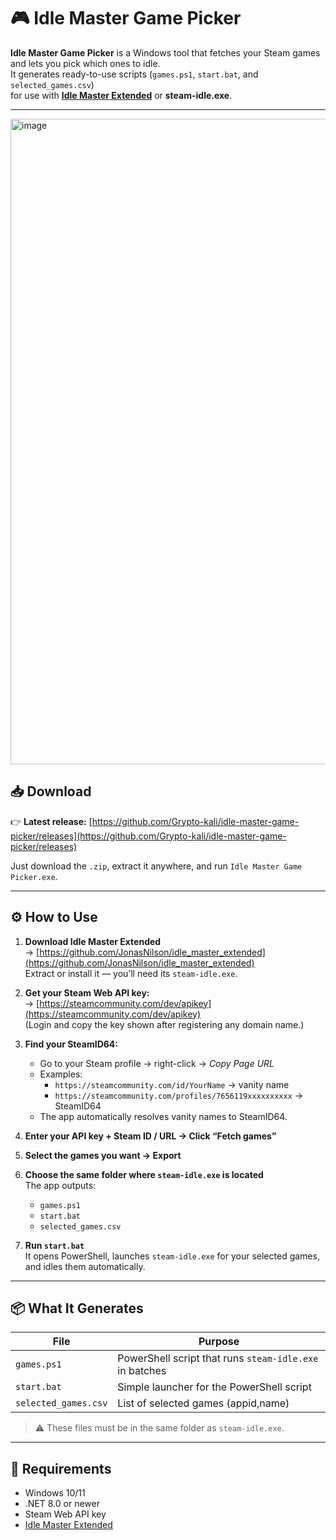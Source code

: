 # 🎮 Idle Master Game Picker

**Idle Master Game Picker** is a Windows tool that fetches your Steam games and lets you pick which ones to idle.  
It generates ready-to-use scripts (`games.ps1`, `start.bat`, and `selected_games.csv`)  
for use with **[Idle Master Extended](https://github.com/JonasNilson/idle_master_extended)** or **steam-idle.exe**.

---
<img width="1910" height="1033" alt="image" src="https://github.com/user-attachments/assets/a7434bea-2116-4ea4-9380-a6864382622f" />


## 📥 Download

👉 **Latest release:** [https://github.com/Grypto-kali/idle-master-game-picker/releases](https://github.com/Grypto-kali/idle-master-game-picker/releases)

Just download the `.zip`, extract it anywhere, and run `Idle Master Game Picker.exe`.

---

## ⚙️ How to Use

1. **Download Idle Master Extended**  
   → [https://github.com/JonasNilson/idle_master_extended](https://github.com/JonasNilson/idle_master_extended)  
   Extract or install it — you’ll need its `steam-idle.exe`.

2. **Get your Steam Web API key:**  
   → [https://steamcommunity.com/dev/apikey](https://steamcommunity.com/dev/apikey)  
   (Login and copy the key shown after registering any domain name.)

3. **Find your SteamID64:**  
   - Go to your Steam profile → right-click → *Copy Page URL*  
   - Examples:  
     - `https://steamcommunity.com/id/YourName` → vanity name  
     - `https://steamcommunity.com/profiles/7656119xxxxxxxxxx` → SteamID64  
   - The app automatically resolves vanity names to SteamID64.

4. **Enter your API key + Steam ID / URL → Click “Fetch games”**

5. **Select the games you want → Export**

6. **Choose the same folder where `steam-idle.exe` is located**  
   The app outputs:
   - `games.ps1`  
   - `start.bat`  
   - `selected_games.csv`

7. **Run `start.bat`**  
   It opens PowerShell, launches `steam-idle.exe` for your selected games, and idles them automatically.

---

## 📦 What It Generates

| File | Purpose |
|------|----------|
| `games.ps1` | PowerShell script that runs `steam-idle.exe` in batches |
| `start.bat` | Simple launcher for the PowerShell script |
| `selected_games.csv` | List of selected games (appid,name) |

> ⚠️ These files must be in the same folder as `steam-idle.exe`.

---

## 🧾 Requirements

- Windows 10/11  
- .NET 8.0 or newer  
- Steam Web API key  
- [Idle Master Extended](https://github.com/JonasNilson/idle_master_extended)  

